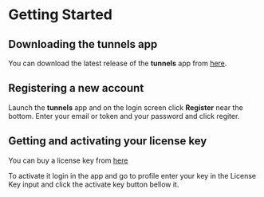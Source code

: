 # Getting Started

## Downloading the **tunnels** app

You can download the latest release of the **tunnels** app from [here](https://github.com/tunnels-is/tunnels/releases).

## Registering a new account

Launch the **tunnels** app and on the login screen click **Register** near the bottom.
Enter your email or token and your password and click regiter.

## Getting and activating your license key

You can buy a license key from [here](https://tunnels.is/#/Pricing)

To activate it login in the app and go to profile enter your key in the License Key input and click the activate key button bellow it.


